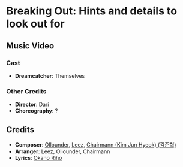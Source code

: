 # Breaking Out: Hints and details to look out for

## Music Video

### Cast

* **Dreamcatcher**: Themselves

### Other Credits

* **Director**: Dari
* **Choreography**: ?

## Credits

* **Composer**: [Ollounder](https://www.discogs.com/artist/6450665-Ollounder), [Leez](https://www.discogs.com/artist/6450670-Leez-2), [Chairmann (Kim Jun Hyeok) (김준혁)](https://www.discogs.com/artist/7413971-Chairmann)
* **Arranger**: Leez, Ollounder, Chairmann
* **Lyrics**: [Okano Riho](Ihttps://www.discogs.com/artist/6878907-Okano-Riho)

